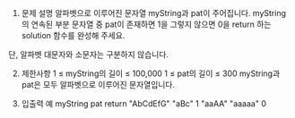 1. 문제 설명
   알파벳으로 이루어진 문자열 myString과 pat이 주어집니다. myString의 연속된 부분 문자열 중 pat이 존재하면 1을 그렇지 않으면 0을 return 하는 solution 함수를 완성해 주세요.

단, 알파벳 대문자와 소문자는 구분하지 않습니다.

2. 제한사항
   1 ≤ myString의 길이 ≤ 100,000
   1 ≤ pat의 길이 ≤ 300
   myString과 pat은 모두 알파벳으로 이루어진 문자열입니다.

3. 입출력 예
   myString pat return
   "AbCdEfG" "aBc" 1
   "aaAA" "aaaaa" 0

